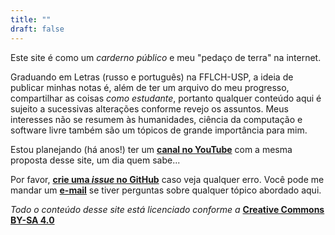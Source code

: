 ```yaml
---
title: ""
draft: false
---
```


Este site é como um *carderno público* e meu "pedaço de terra" na internet.

<!-- Os detalhes estão **[aqui]({{ ref "broadcasts.md" }})**. -->

Graduando em Letras (russo e português) na FFLCH-USP, a ideia de publicar minhas notas é, além de ter um arquivo do meu progresso, compartilhar as coisas *como estudante*, portanto qualquer conteúdo aqui é sujeito a sucessivas alterações conforme revejo os assuntos. Meus interesses não se resumem às humanidades, ciência da computação e software livre também são um tópicos de grande importância para mim.

Estou planejando (há anos!) ter um **[canal no YouTube](https://www.youtube.com/channel/UCTPvakiIaL2Z1F9UNCOml6g)** com a mesma proposta desse site, um dia quem sabe...

<!-- Currently I'm working on **[extend.sile](https://github.com/jodros/extend.sile)**. -->

Por favor, **[crie uma *issue* no GitHub](https://github.com/jodros/jodros.github.io/issues/new)** caso veja qualquer erro. Você pode me mandar um **[ e-mail](mailto:jopealqui@gmail.com)** se tiver perguntas sobre qualquer tópico abordado aqui.

*Todo o conteúdo desse site está licenciado conforme a* **[Creative Commons BY-SA 4.0](https://creativecommons.org/licenses/by-sa/4.0/deed.pt-br)**

